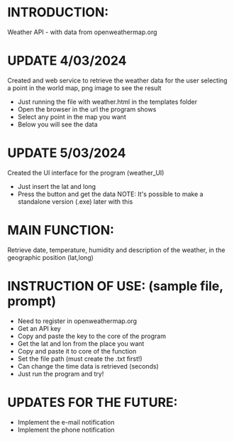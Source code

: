 # INTRODUCTION: 
Weather API - with data from openweathermap.org

# UPDATE 4/03/2024
Created and web service to retrieve the weather data for the user selecting a point in the world map, png image to see the result
- Just running the file with weather.html in the templates folder
- Open the browser in the url the program shows
- Select any point in the map you want
- Below you will see the data

# UPDATE 5/03/2024
Created the UI interface for the program (weather_UI)
- Just insert the lat and long
- Press the button and get the data
NOTE: It's possible to make a standalone version (.exe) later with this

# MAIN FUNCTION:
Retrieve date, temperature, humidity and description of the weather, in the geographic position (lat,long)

# INSTRUCTION OF USE: (sample file, prompt)
- Need to register in openweathermap.org
- Get an API key
- Copy and paste the key to the core of the program
- Get the lat and lon from the place you want
- Copy and paste it to core of the function
- Set the file path (must create the .txt first!)
- Can change the time data is retrieved (seconds)
- Just run the program and try!

# UPDATES FOR THE FUTURE:
- Implement the e-mail notification
- Implement the phone notification
